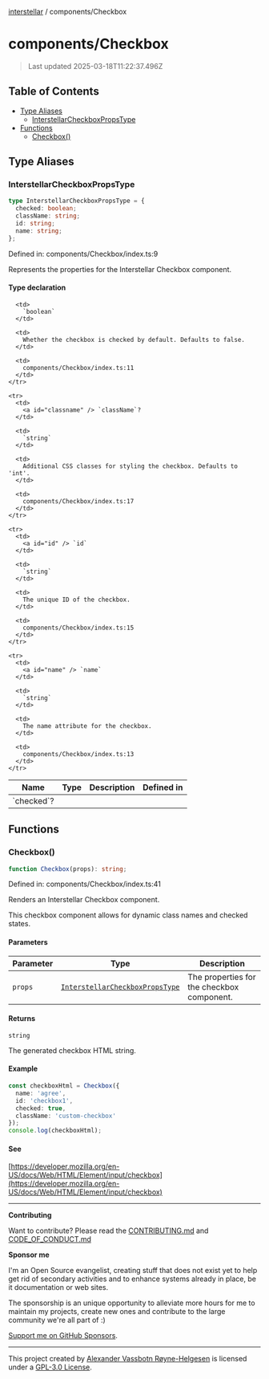 [interstellar](../README.md) / components/Checkbox

# components/Checkbox

> Last updated 2025-03-18T11:22:37.496Z

## Table of Contents

- [Type Aliases](#type-aliases)
  - [InterstellarCheckboxPropsType](#interstellarcheckboxpropstype)
- [Functions](#functions)
  - [Checkbox()](#checkbox)

## Type Aliases

### InterstellarCheckboxPropsType

```ts
type InterstellarCheckboxPropsType = {
  checked: boolean;
  className: string;
  id: string;
  name: string;
};
```

Defined in: components/Checkbox/index.ts:9

Represents the properties for the Interstellar Checkbox component.

#### Type declaration

<table>
  <thead>
    <tr>
      <th>Name</th>
      <th>Type</th>
      <th>Description</th>
      <th>Defined in</th>
    </tr>
  </thead>

  <tbody>
    <tr>
      <td>
        <a id="checked" /> `checked`?
      </td>

      <td>
        `boolean`
      </td>

      <td>
        Whether the checkbox is checked by default. Defaults to false.
      </td>

      <td>
        components/Checkbox/index.ts:11
      </td>
    </tr>

    <tr>
      <td>
        <a id="classname" /> `className`?
      </td>

      <td>
        `string`
      </td>

      <td>
        Additional CSS classes for styling the checkbox. Defaults to 'int'.
      </td>

      <td>
        components/Checkbox/index.ts:17
      </td>
    </tr>

    <tr>
      <td>
        <a id="id" /> `id`
      </td>

      <td>
        `string`
      </td>

      <td>
        The unique ID of the checkbox.
      </td>

      <td>
        components/Checkbox/index.ts:15
      </td>
    </tr>

    <tr>
      <td>
        <a id="name" /> `name`
      </td>

      <td>
        `string`
      </td>

      <td>
        The name attribute for the checkbox.
      </td>

      <td>
        components/Checkbox/index.ts:13
      </td>
    </tr>

  </tbody>
</table>

## Functions

### Checkbox()

```ts
function Checkbox(props): string;
```

Defined in: components/Checkbox/index.ts:41

Renders an Interstellar Checkbox component.

This checkbox component allows for dynamic class names and checked states.

#### Parameters

| Parameter | Type                                                                         | Description                                |
| --------- | ---------------------------------------------------------------------------- | ------------------------------------------ |
| `props`   | [`InterstellarCheckboxPropsType`](Checkbox.md#interstellarcheckboxpropstype) | The properties for the checkbox component. |

#### Returns

`string`

The generated checkbox HTML string.

#### Example

```ts
const checkboxHtml = Checkbox({
  name: 'agree',
  id: 'checkbox1',
  checked: true,
  className: 'custom-checkbox'
});
console.log(checkboxHtml);
```

#### See

[https://developer.mozilla.org/en-US/docs/Web/HTML/Element/input/checkbox](https://developer.mozilla.org/en-US/docs/Web/HTML/Element/input/checkbox)

---

**Contributing**

Want to contribute? Please read the
[CONTRIBUTING.md](https://github.com/phun-ky/interstellar/blob/main/CONTRIBUTING.md)
and
[CODE_OF_CONDUCT.md](https://github.com/phun-ky/interstellar/blob/main/CODE_OF_CONDUCT.md)

**Sponsor me**

I'm an Open Source evangelist, creating stuff that does not exist yet to help
get rid of secondary activities and to enhance systems already in place, be it
documentation or web sites.

The sponsorship is an unique opportunity to alleviate more hours for me to
maintain my projects, create new ones and contribute to the large community
we're all part of :)

[Support me on GitHub Sponsors](https://github.com/sponsors/phun-ky).

---

This project created by [Alexander Vassbotn Røyne-Helgesen](http://phun-ky.net)
is licensed under a
[GPL-3.0 License](https://choosealicense.com/licenses/gpl-3.0/).
